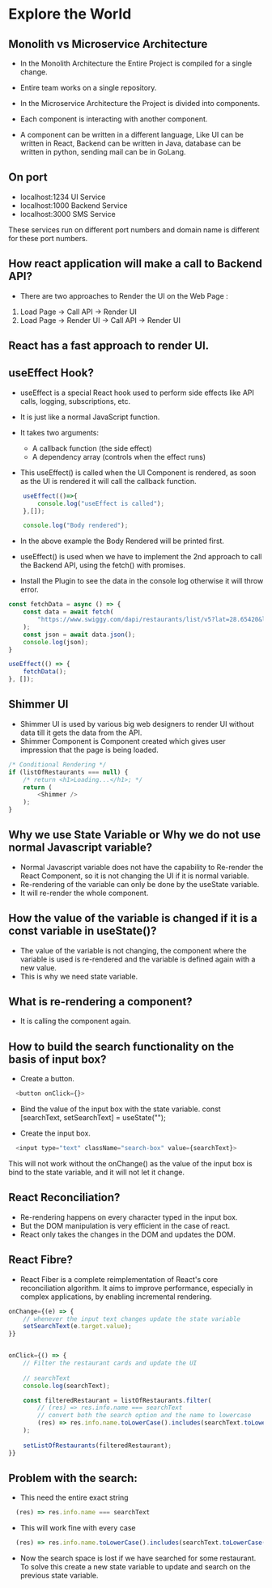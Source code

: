 # Explore the World
## Monolith vs Microservice Architecture
- In the Monolith  Architecture the Entire Project is compiled for a single change.
- Entire team works on a single repository.

- In the Microservice Architecture the Project is divided into components.
- Each component is interacting with another component.
- A component can be written in a different language, Like UI can be written in React, 
  Backend can be written in Java, database can be written in python, sending mail can be in GoLang.

## On port 
- localhost:1234 UI Service
- localhost:1000 Backend Service
- localhost:3000 SMS Service

These services run on different port numbers and domain name is different for these port numbers.

## How react application will make a call to Backend API?
- There are two approaches to Render the UI on the Web Page :
1. Load Page -> Call API -> Render UI
2. Load Page -> Render UI -> Call API -> Render UI

## React has a fast approach to render UI.

## useEffect Hook?
- useEffect is a special React hook used to perform side effects like API calls, logging, subscriptions, etc.

- It is just like a normal JavaScript function.

- It takes two arguments:
  - A callback function (the side effect)
  - A dependency array (controls when the effect runs)
 
- This useEffect() is called when the UI Component is rendered, as soon as the UI is rendered it will call the callback function.

```js
    useEffect(()=>{
        console.log("useEffect is called");
    },[]);

    console.log("Body rendered");
```
- In the above example the Body Rendered will be printed first.
- useEffect() is used when we have to implement the 2nd approach to call the Backend API, using the fetch() with promises.

- Install the Plugin to see the data in the console log otherwise it will throw error.

```js
const fetchData = async () => {
    const data = await fetch(
        "https://www.swiggy.com/dapi/restaurants/list/v5?lat=28.65420&lng=77.23730&is-seo-homepage-enabled=true&page_type=DESKTOP_WEB_LISTING"
    );
    const json = await data.json();
    console.log(json);
}

useEffect(() => {
    fetchData();
}, []);
```

## Shimmer UI
- Shimmer UI is used by various big web designers to render UI without data till it gets the data from the API. 
- Shimmer Component is Component created which gives user impression that the page is being loaded.

```js
/* Conditional Rendering */
if (listOfRestaurants === null) {
    /* return <h1>Loading...</h1>; */
    return (
        <Shimmer />
    );
}
```

## Why we use State Variable or Why we do not use normal Javascript variable?
- Normal Javascript variable does not have the capability to Re-render the React Component, so 
  it is not changing the UI if it is normal variable.
- Re-rendering of the variable can only be done by the useState variable.
- It will re-render the whole component.

## How the value of the variable is changed if it is a const variable in useState()?
- The value of the variable is not changing, the component where the variable is used is re-rendered and the 
  variable is defined again with a new value.
- This is why we need state variable.

## What is re-rendering a component?
- It is calling the component again.


## How to build the search functionality on the basis of input box?
- Create a button.
```js
  <button onClick={}>
```

- Bind the value of the input box with the state variable.
  const [searchText, setSearchText] = useState("");

- Create the input box.
```js
  <input type="text" className="search-box" value={searchText}>
```
This will not work without the onChange() as the value of the input box is bind to the state variable, and it will not let it change.

## React Reconciliation?
- Re-rendering happens on every character typed in the input box.
- But the DOM manipulation is very efficient in the case of react.
- React only takes the changes in the DOM and updates the DOM.

## React Fibre?
- React Fiber is a complete reimplementation of React's core reconciliation algorithm. It aims to improve performance, especially in
  complex applications, by enabling incremental rendering. 
```js
onChange={(e) => {
    // whenever the input text changes update the state variable
    setSearchText(e.target.value);
}}
```

```js

onClick={() => {
    // Filter the restaurant cards and update the UI
    
    // searchText
    console.log(searchText);

    const filteredRestaurant = listOfRestaurants.filter(
        // (res) => res.info.name === searchText
        // convert both the search option and the name to lowercase
        (res) => res.info.name.toLowerCase().includes(searchText.toLowerCase())
    );
    
    setListOfRestaurants(filteredRestaurant);
}}
```
## Problem with the search:
- This need the entire exact string
```js
  (res) => res.info.name === searchText
```

- This will work fine with every case
```js
  (res) => res.info.name.toLowerCase().includes(searchText.toLowerCase())
```

- Now the search space is lost if we have searched for some restaurant.
  To solve this create a new state variable to update and search on the previous state variable.




